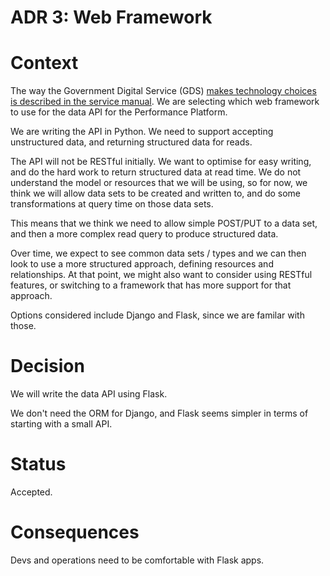 
# ADR 3: Web Framework

# Context

The way the Government Digital Service (GDS) [makes technology choices is
described in the service manual](https://www.gov.uk/service-manual/making-software/choosing-technology). We are selecting which web framework to use for the data
API for the Performance Platform.

We are writing the API in Python. We need to support accepting unstructured
data, and returning structured data for reads.

The API will not be RESTful initially. We want to optimise for easy writing,
and do the hard work to return structured data at read time. We do not
understand the model or resources that we will be using, so for now, we think
we will allow data sets to be created and written to, and do some
transformations at query time on those data sets.

This means that we think we need to allow simple POST/PUT to a data set, and
then a more complex read query to produce structured data.

Over time, we expect to see common data sets / types and we can then look to
use a more structured approach, defining resources and relationships. At that
point, we might also want to consider using RESTful features, or switching
to a framework that has more support for that approach.

Options considered include Django and Flask, since we are familar with those.

# Decision

We will write the data API using Flask.

We don't need the ORM for Django, and Flask seems simpler in terms of starting
with a small API.

# Status

Accepted.

# Consequences

Devs and operations need to be comfortable with Flask apps.
